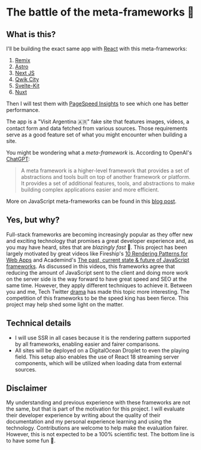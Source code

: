 # The battle of the meta-frameworks 👊

## What is this?

I'll be building the exact same app with [React](https://reactjs.org/) with this meta-frameworks:

1. [Remix](https://remix.run)
2. [Astro](https://astro.build)
3. [Next JS](https://nextjs.org)
4. [Qwik City](https://qwik.builder.io/qwikcity/overview/)
5. [Svelte-Kit](https://kit.svelte.dev/)
6. [Nuxt](https://nuxtjs.org/)

Then I will test them with [PageSpeed Insights](https://pagespeed.web.dev) to see which one has better performance.

The app is a "Visit Argentina 🇦🇷" fake site that features images, videos, a contact form and data fetched from various sources.
Those requirements serve as a good feature set of what you might encounter when building a site.

You might be wondering what a _meta-framework_ is.
According to OpenAI's [ChatGPT](https://chat.openai.com/chat):

> A meta framework is a higher-level framework that provides a set of abstractions and tools built on top of another framework or platform. It provides a set of additional features, tools, and abstractions to make building complex applications easier and more efficient.

More on JavaScript meta-frameworks can be found in this [blog post](https://prismic.io/blog/javascript-meta-frameworks-ecosystem).

## Yes, but why?

Full-stack frameworks are becoming increasingly popular as they offer new and exciting technology that promises a great developer experience and, as you may have heard, sites that are _blazingly fast_ 🚀.
This project has been largely motivated by great videos like Fireship's [10 Rendering Patterns for Web Apps](https://www.youtube.com/watch?v=Dkx5ydvtpCA) and Academind's [The past, current state & future of JavaScript frameworks](https://www.youtube.com/watch?v=5EsLj3JOdE0).
As discussed in this videos, this frameworks agree that reducing the amount of JavaScript sent to the client and doing more work on the server side is the way forward to have great speed and SEO at the same time. However, they apply different techniques to achieve it.
Between you and me, Tech Twitter [drama](https://twitter.com/ryanflorence/status/1586820806625046529?s=20) has made this topic more interesting. The competition of this frameworks to be the speed king has been fierce. This project may help shed some light on the matter.

## Technical details

- I will use SSR in all cases because it is the rendering pattern supported by all frameworks, enabling easier and fairer comparisons.
- All sites will be deployed on a DigitalOcean Droplet to even the playing field. This setup also enables the use of React 18 streaming server components, which will be utilized when loading data from external sources.

## Disclaimer

My understanding and previous experience with these frameworks are not the same, but that is part of the motivation for this project. I will evaluate their developer experience by writing about the quality of their documentation and my personal experience learning and using the technology. Contributions are welcome to help make the evaluation fairer. However, this is not expected to be a 100% scientific test. The bottom line is to have some fun 🙂.
